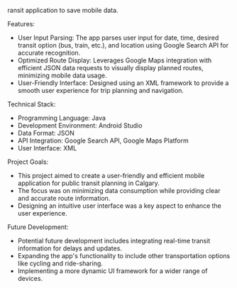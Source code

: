 ransit application to save mobile data.

Features:
* User Input Parsing: The app parses user input for date, time, desired transit option (bus, train, etc.), and location using Google Search API for accurate recognition.
* Optimized Route Display: Leverages Google Maps integration with efficient JSON data requests to visually display planned routes, minimizing mobile data usage.
* User-Friendly Interface: Designed using an XML framework to provide a smooth user experience for trip planning and navigation.

Technical Stack:
* Programming Language: Java
* Development Environment: Android Studio
* Data Format: JSON
* API Integration: Google Search API, Google Maps Platform
* User Interface: XML

Project Goals:
* This project aimed to create a user-friendly and efficient mobile application for public transit planning in Calgary.
* The focus was on minimizing data consumption while providing clear and accurate route information.
* Designing an intuitive user interface was a key aspect to enhance the user experience.

Future Development:
* Potential future development includes integrating real-time transit information for delays and updates.
* Expanding the app's functionality to include other transportation options like cycling and ride-sharing.
* Implementing a more dynamic UI framework for a wider range of devices.
